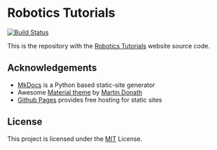 # Robotics Tutorials
[![Build Status](https://travis-ci.org/robotuts/robotuts.github.io.svg?branch=source)](https://travis-ci.org/robotuts/robotuts.github.io)

This is the repository with the [Robotics Tutorials][robotuts] website source code.

[robotuts]: https://robotuts.github.io/

## Acknowledgements

  * [MkDocs][mkdocs] is a Python based static-site generator
  * Awesome [Material theme][mkdocs-material] by [Martin Donath][squidfunk]
  * [Github Pages][gh-pages] provides free hosting for static sites

[gh-pages]: https://pages.github.com/
[mkdocs]: http://mkdocs.org/
[mkdocs-material]: https://github.com/squidfunk/mkdocs-material
[squidfunk]: https://github.com/squidfunk

## License

This project is licensed under the [MIT](LICENSE) License.
